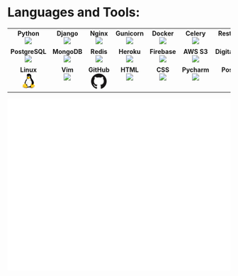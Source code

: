 <!-- <img align="right" alt="GIF" src="https://github.com/temirovazat/temirovazat/blob/master/coding.gif?raw=true" width="600" height="280" />

**Back-end**

![Python](https://img.shields.io/badge/-Python-1E90FF?style=flat-square&logo=python)
![Django](https://img.shields.io/badge/-Django-0aad48?style=flat-square&logo=Django)
![Django Rest Framework](https://img.shields.io/badge/DRF-red?style=flat-square&logo=Django)

**Databases**

![Postgresql](https://img.shields.io/badge/-Postgresql-%232c3e50?style=flat-square&logo=Postgresql)
![Mongodb](https://img.shields.io/badge/-Mongo-FCA121?style=flat-square&logo=mongodb)
![redis](https://img.shields.io/badge/-Redis-FCA121?style=flat-square&logo=redis)

**Tools**

![Docker](https://img.shields.io/badge/-Docker-46a2f1?style=flat-square&logo=docker&logoColor=white)
![Nginx](https://img.shields.io/badge/-Nginx-0aad48?style=flat-square&logo=nginx)
![Postman](https://img.shields.io/badge/Postman-FCA121?style=flat-square&logo=postman)
![Linux](https://img.shields.io/badge/Linux-262626?style=flat-square&logo=linux)
![Git](https://img.shields.io/badge/-Git-FCA121?style=flat-square&logo=git)
![GitHub](https://img.shields.io/badge/-GitHub-181717?style=flat-square&logo=github)
![GitLab](https://img.shields.io/badge/-GitLab-FCA121?style=flat-square&logo=gitlab)
![Pycharm](https://img.shields.io/badge/-Pycharm-267349?style=flat-square&logo=Pycharm)
![Vscode](https://img.shields.io/badge/-VScode-46a2f1?style=flat-square&logo=VisualStudio)


**Infrastructure**

![DigitalOcean](https://img.shields.io/badge/-DigitalOcean-%232c3e50?style=flat-square&logo=DigitalOcean)
![Firebase](https://img.shields.io/badge/-Firebase-FCA121?style=flat-square&logo=firebase)
![AWS](https://img.shields.io/badge/-AWS-%232c3e50?style=flat-square&logo=amazon)
![Heroku](https://img.shields.io/badge/-Heroku-8A2BE2?style=flat-square&logo=Heroku) -->


 #  Languages and Tools:
<table>
  <tbody>
    <tr valign="top">
      </td>
      <td width="12%" align="center">
        <span><b>Python</b></span><br>
        <img height="35px" src="https://cdn.svgporn.com/logos/python.svg">
      </td>
      <td width="12%" align="center">
        <span><b>Django</b></span><br>
        <img height="35px" src="https://cdn.svgporn.com/logos/django.svg">
      </td>
          <td width="12%" align="center">
        <span><b>Nginx</b></span><br>
        <img height="35px" src="https://camo.githubusercontent.com/6e9f3840e93aa25e8982c5b377f88e91aec0af5c/68747470733a2f2f63646e2e6f70656e6272696467652e636f6d2f6173736574732f696d616765732f6f70656e6272696467652d6e67696e782d736d616c6c2e706e67">
      </td>
                   <td width="12%" align="center">
        <span><b>Gunicorn</b></span><br>
        <img height="35px" src="https://cdn.worldvectorlogo.com/logos/gunicorn.svg">
      </td>
           <td width="12%" align="center">
        <span><b>Docker</b></span><br>
        <img height="35px" src="https://cdn.svgporn.com/logos/docker-icon.svg">
      </td>
                 <td width="12%" align="center">
        <span><b>Celery</b></span><br>
        <img height="35px" src="https://encrypted-tbn0.gstatic.com/images?q=tbn:ANd9GcQLbhzeCAsRojE_A5Jom1lNaMjhCZAVKNj_UKwGgoHq2STBTCpzZ30TO5gMujtCBeyVzas&usqp=CAUg">
      </td>
            <td width="12%" align="center">
        <span><b>Restful API</b></span><br>
        <img height="35px" src="https://files.realpython.com/media/drf-logo.37921ea75c09.png">
      </td>
       </tr>
    <tr valign="top">
      <td width="12%" align="center">
        <span><b>PostgreSQL</b></span><br>
        <img height="35px" src="https://cdn.svgporn.com/logos/postgresql.svg">
      </td>
      <td width="12%" align="center">
        <span><b>MongoDB</b></span><br>
        <img height="35px" src="https://cdn.svgporn.com/logos/mongodb.svg">
      </td>
               <td width="12%" align="center">
        <span><b>Redis</b></span><br>
        <img height="35px" src="https://cdn.svgporn.com/logos/redis.svg">
      </td>
            </td>
               <td width="12%" align="center">
        <span><b>Heroku</b></span><br>
        <img height="35px" src="https://cdn.svgporn.com/logos/heroku-icon.svg">
      </td>
       <td width="12%" align="center">
        <b><span>Firebase</span><br>
        <img height="35px" src="https://cdn.svgporn.com/logos/firebase.svg">
      </td>
                  <td width="12%" align="center">
        <span><b>AWS S3</b></span><br>
        <img height="35px" src="https://cdn.svgporn.com/logos/aws-s3.svg">
          </td>
                      <td width="12%" align="center">
        <span><b>DigitalOcean</b></span><br>
        <img height="35px" src="https://cdn.svgporn.com/logos/digital-ocean.svg">
          </td>
    </tr>
    <tr valign="top">
      <td width="12%" align="center">
        <span><b>Linux</b></span><br>
        <img height="35px" src="https://raw.githubusercontent.com/devicons/devicon/master/icons/linux/linux-original.svg">
      </td>
      <td width="12%" align="center">
        <span><b>Vim</b></span><br>
        <img height="35px" src="https://cdn.svgporn.com/logos/vim.svg">
      </td>
      <td width="12%" align="center">
        <span><b>GitHub</b></span><br>
        <img height="35px" src="https://raw.githubusercontent.com/github/explore/78df643247d429f6cc873026c0622819ad797942/topics/github/github.png">
            <td width="12%" align="center">
        <span><b>HTML</b></span><br>
        <img height="35px" src="https://cdn.svgporn.com/logos/html-5.svg">
      </td>
        <td width="12%" align="center">
        <span><b>CSS</b></span><br>
        <img height="35px" src="https://www.seekpng.com/png/full/222-2229373_open-css-3.png">
      </td>
       <td width="12%" align="center">
        <b><span>Pycharm</span><br>
        <img height="35px" src="https://tehnichka.pro/wp-content/uploads/2019/09/pycharm_logo.svg.png">
      </td>
             <td width="12%" align="center">
        <span><b>Postman</b></span><br>
        <img height="35px" src="https://res.cloudinary.com/postman/image/upload/t_team_logo/v1629869194/team/2893aede23f01bfcbd2319326bc96a6ed0524eba759745ed6d73405a3a8b67a8"> </td>
                  </td>

  </tbody>
</table> 





<!-- ## Find me around the web : <a href="https://github.com/sponsors/azat71"><img align="left" width="150" height="150" src="https://github.com/azat71/azat71/blob/main/gitok.png?raw=true"></a>
<!-- - My website <a href="https://www.monica.dev">monica.dev</a> 📹  -->
<!-- - Write in <a href="https://t.me/temirovazat"> Telegram</a> ✍🏻
- Sharing updates on <a href="https://www.linkedin.com/in/azatbek-temirov-601890210/">LinkedIn</a> 💼 --> 



<!-- # My Statistics: -->
<!-- <p align="left">
    <img src="https://github-readme-stats.vercel.app/api?username=temirovazat&show_icons=true&theme=dark&count_private=true&include_all_commits=true" alt="Azat's github Statistics"  width="49.5%"/> 
     <img src="https://github-readme-stats.vercel.app/api/top-langs/?username=temirovazat&layout=compact&bg_color=0,&theme=graywhite" alt="Azat's github top-langs" width="42%" />
</p> 
<img src = "https://github-readme-streak-stats.herokuapp.com?user=temirovazat&layout=compact&color=FFA500,&theme=night" alt="Azat's github top-langs" width="49.5%">
</p>
 <!--  -->
 
<!-- 
 **Night** 


Morning    3 commits     █░░░░░░░░░░░░░░░░░░░░░░░░   6.98% 
Daytime    12 commits    ██████░░░░░░░░░░░░░░░░░░░   26.8% 
Evening    7 commits     ████████████░░░░░░░░░░░░░   49.1% 
Night      8 commits     ████░░░░░░░░░░░░░░░░░░░░░   17.12%


 **I'm Most Productive on Sunday** 

Monday       11 commits    █░░░░░░░░░░░░░░░░░░░░░░░░   5.63% 
Tuesday      9 commits     ███░░░░░░░░░░░░░░░░░░░░░░   11.71% 
Wednesday    15 commits    ███░░░░░░░░░░░░░░░░░░░░░░   12.61% 
Thursday     7 commits     ██░░░░░░░░░░░░░░░░░░░░░░░   9.68% 
Friday       4 commits     ████░░░░░░░░░░░░░░░░░░░░░   18.47% 
Saturday     2 commits     ████░░░░░░░░░░░░░░░░░░░░░   18.47% 
Sunday       17 commits    █████░░░░░░░░░░░░░░░░░░░░   23.42%


**I Mostly Code in Pyhton** 

Python               12 repos            ██████████████████░░░░░░░  60.44% 
HTML                 3 repos             ████████░░░░░░░░░░░░░░░░░   33.33% 
CSS                  1 repo              ██░░░░░░░░░░░░░░░░░░░░░░░   11.11% 
JavaScript           1 repo              ██░░░░░░░░░░░░░░░░░░░░░░░   11.11%
MySQL                1 repo              ██░░░░░░░░░░░░░░░░░░░░░░░   11.11% -->

<!-- 
![trophy](https://github-profile-trophy.vercel.app/?username=temirovazat&theme=0&column=6&margin-w=15&margin-h=15&count_private=true) -->
<!-- <a href="https://github.com/Ashutosh00710/github-readme-activity-graph">
 <img src="https://activity-graph.herokuapp.com/graph?username=temirovazat&theme=xcode&area=true&&color=FFFFF0&line=FFFFF0&point=white&hide_border=true" width="100%"></a>
 

    <!-- <img src="https://github.com/temirovazat/temirovazat/blob/master/metrics.plugin.stargazers.svg">
    <img width="900" height="1" alt=""> -->

![Metrics](https://github.com/temirovazat/temirovazat/blob/master/github-metrics.svg)
  <td align="right">
      <img alt="" width="400" src="https://github.com/temirovazat/temirovazat/blob/master/metrics.plugin.stargazers.svg">
      <img width="900" height="1" alt="">
    </td>